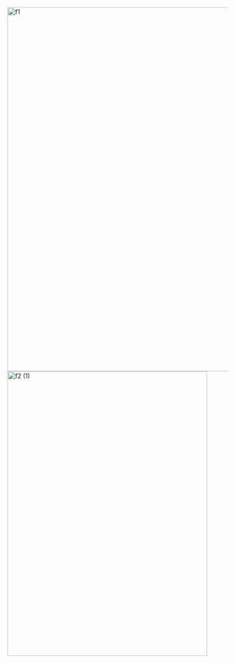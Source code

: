 <img width="1039" height="831" alt="f1" src="https://github.com/user-attachments/assets/f6a2221a-8e23-4cb4-954b-e41b8b16b9cf" />
<img width="457" height="650" alt="f2 (1)" src="https://github.com/user-attachments/assets/16b75d23-e771-4fd7-9fe6-5a438606bf93" />
